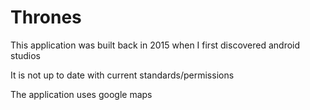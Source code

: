 # Thrones

This application was built back in 2015 when I first discovered android studios 

It is not up to date with current standards/permissions

The application uses google maps
